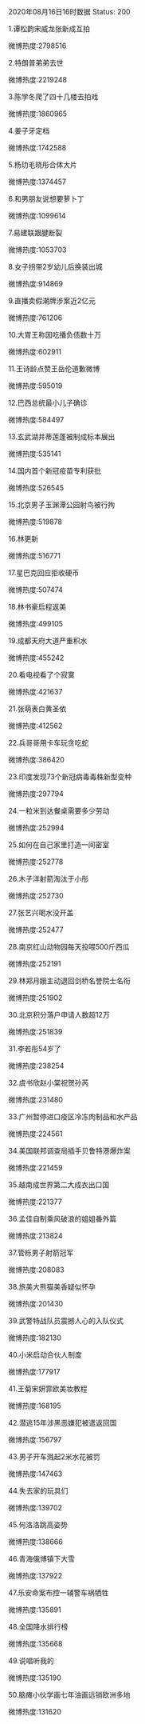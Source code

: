 2020年08月16日16时数据
Status: 200

1.谭松韵宋威龙张新成互拍

微博热度:2798516

2.特朗普弟弟去世

微博热度:2219248

3.陈学冬爬了四十几楼去拍戏

微博热度:1860965

4.姜子牙定档

微博热度:1742588

5.杨玏毛晓彤合体大片

微博热度:1374457

6.和男朋友说想要萝卜丁

微博热度:1099614

7.易建联跟腱断裂

微博热度:1053703

8.女子拐带2岁幼儿后换装出城

微博热度:914869

9.直播卖假潮牌涉案近2亿元

微博热度:761206

10.大胃王称因吃播负债数十万

微博热度:602911

11.王诗龄点赞王岳伦道歉微博

微博热度:595019

12.巴西总统最小儿子确诊

微博热度:584497

13.玄武湖并蒂莲蓬被制成标本展出

微博热度:535141

14.国内首个新冠疫苗专利获批

微博热度:526545

15.北京男子玉渊潭公园射鸟被行拘

微博热度:519878

16.林更新

微博热度:516771

17.星巴克回应拒收硬币

微博热度:507474

18.林书豪启程返美

微博热度:499105

19.成都天府大道严重积水

微博热度:455242

20.看电视看了个寂寞

微博热度:421637

21.张萌表白黄圣依

微博热度:412562

22.兵哥哥用卡车玩贪吃蛇

微博热度:386420

23.印度发现73个新冠病毒毒株新型变种

微博热度:297794

24.一粒米到达餐桌需要多少劳动

微博热度:252994

25.如何在自己家里打造一间密室

微博热度:252778

26.木子洋射箭淘汰于小彤

微博热度:252730

27.张艺兴喝水没开盖

微博热度:252477

28.南京红山动物园每天投喂500斤西瓜

微博热度:252191

29.林郑月娥主动退回剑桥名誉院士名衔

微博热度:251902

30.北京积分落户申请人数超12万

微博热度:251839

31.李若彤54岁了

微博热度:238254

32.虞书欣赵小棠祝贺孙芮

微博热度:231480

33.广州暂停进口疫区冷冻肉制品和水产品

微博热度:224561

34.美国联邦调查局插手贝鲁特港爆炸案

微博热度:221459

35.越南成世界第二大成衣出口国

微博热度:221377

36.孟佳自制乘风破浪的姐姐番外篇

微博热度:213824

37.管栎男子射箭冠军

微博热度:208083

38.旅美大熊猫美香疑似怀孕

微博热度:201430

39.武警特战队员震撼人心的入队仪式

微博热度:182130

40.小米启动合伙人制度

微博热度:177917

41.王菊宋妍霏欧美妆教程

微博热度:168195

42.潜逃15年涉黑恶嫌犯被遣返回国

微博热度:156797

43.男子开车溅起2米水花被罚

微博热度:147463

44.失去家的玩具们

微博热度:139702

45.何洛洛跳高姿势

微博热度:138666

46.青海俄博镇下大雪

微博热度:137922

47.乐安命案布控一辅警车祸牺牲

微博热度:135891

48.全国降水排行榜

微博热度:135668

49.说唱听我的

微博热度:135190

50.脑瘫小伙学画七年油画远销欧洲多地

微博热度:131620

